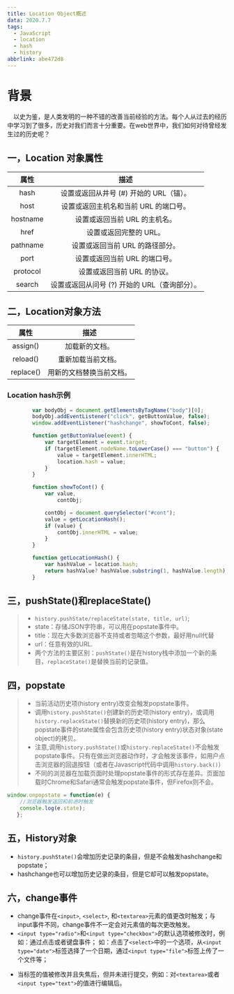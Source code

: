 ```yaml
---
title: Location Object概述
data: 2020.7.7
tags:
  - JavaScript
  - location
  - hash
  - history
abbrlink: abe472d8
---
```

# 背景
&emsp;以史为鉴，是人类发明的一种不错的改善当前经验的方法。每个人从过去的经历中学习到了很多，历史对我们而言十分重要。在web世界中，我们如何对待曾经发生过的历史呢？
<!--more-->
## 一，Location 对象属性
|属性|	描述|
|:----:|:-----:|
|hash  |设置或返回从井号 (#) 开始的 URL（锚）。|
|host  |设置或返回主机名和当前 URL 的端口号。|
|hostname|设置或返回当前 URL 的主机名。|
|href	|设置或返回完整的 URL。|
|pathname|设置或返回当前 URL 的路径部分。|
|port	|设置或返回当前 URL 的端口号。|
|protocol	|设置或返回当前 URL 的协议。|
|search	|设置或返回从问号 (?) 开始的 URL（查询部分）。|

## 二，Location对象方法
|属性|  描述 |
|:----:|:-------:|
|assign()|加载新的文档。|
|reload()|重新加载当前文档。|
|replace()|用新的文档替换当前文档。|

### Location hash示例
~~~js
        var bodyObj = document.getElementsByTagName("body")[0];
        bodyObj.addEventListener("click", getButtonValue, false);
        window.addEventListener("hashchange", showToCont, false);

        function getButtonValue(event) {
            var targetElement = event.target;
            if (targetElement.nodeName.toLowerCase() === "button") {
                value = targetElement.innerHTML;
                location.hash = value;
            }
        }

        function showToCont() {
            var value,
                contObj;

            contObj = document.querySelector("#cont");
            value = getLocationHash();
            if (value) {
                contObj.innerHTML = value;
            }
        }

        function getLocationHash() {
            var hashValue = location.hash;
            return hashValue? hashValue.substring(1, hashValue.length):null;
        }
~~~

## 三，pushState()和replaceState()
>* `history.pushState/replaceState(state, title, url)`;
>* state：存储JSON字符串，可以用在popstate事件中。
>* title：现在大多数浏览器不支持或者忽略这个参数，最好用null代替
>* url：任意有效的URL.
>* 两个方法的主要区别：`pushState()`是在history栈中添加一个新的条目，`replaceState()`是替换当前的记录值。

## 四，popstate
>* 当前活动历史项(history entry)改变会触发popstate事件。
>* 调用`history.pushState()`创建新的历史项(history entry)，或调用`history.replaceState()`替换新的历史项(history entry)，那么popstate事件的state属性会包含历史项(history entry)状态对象(state object)的拷贝。
>* 注意,调用`history.pushState()`或`history.replaceState()`不会触发popstate事件。只有在做出浏览器动作时，才会触发该事件，如用户点击浏览器的回退按钮（或者在Javascript代码中调用`history.back()`）
>* 不同的浏览器在加载页面时处理popstate事件的形式存在差异。页面加载时Chrome和Safari通常会触发popstate事件，但Firefox则不会。

~~~js
window.onpopstate = function(e) {
    //浏览器触发返回和前进时触发
    console.log(e.state);
   };
~~~

## 五，History对象
* `history.pushState()`会增加历史记录的条目，但是不会触发hashchange和popstate；
* hashchange也可以增加历史记录的条目，但是它却可以触发popstate。

## 六，change事件
- change事件在`<input>`, `<select>`, 和`<textarea>`元素的值更改时触发；与input事件不同，change事件不一定会对元素值的每次更改触发。
- `<input type="radio">`和`<input type="checkbox">`的默认选项被修改时，例如：通过点击或者键盘事件；
如：点击了`<select>`中的一个选项，从`<input type="date">`标签选择了一个日期，通过`<input type="file">`标签上传了一个文件等；
* 当标签的值被修改并且失焦后，但并未进行提交，例如：对`<textarea>`或者`<input type="text">`的值进行编辑后。

